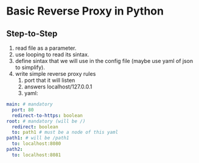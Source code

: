 # Basic Reverse Proxy in Python

## Step-to-Step

1. read file as a parameter.
2. use looping to read its sintax.
3. define sintax that we will use in the config file (maybe use yaml of json to simplify).
4. write simple reverse proxy rules
   1. port that it will listen
   2. answers localhost/127.0.0.1
   3. yaml:
    
```yaml
main: # mandatory
  port: 80
  redirect-to-https: boolean
root: # mandatory (will be /)
  redirect: boolean
  to: path1 # must be a node of this yaml
path1: # will be /path1
  to: localhost:8080
path2:
  to: localhost:8081
```